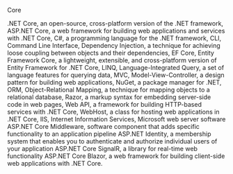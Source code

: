Core

.NET Core, an open-source, cross-platform version of the .NET framework,
ASP.NET Core, a web framework for building web applications and services with .NET Core,
C#, a programming language for the .NET framework,
CLI, Command Line Interface,
Dependency Injection, a technique for achieving loose coupling between objects and their dependencies,
EF Core, Entity Framework Core, a lightweight, extensible, and cross-platform version of Entity Framework for .NET Core,
LINQ, Language-Integrated Query, a set of language features for querying data,
MVC, Model-View-Controller, a design pattern for building web applications,
NuGet, a package manager for .NET,
ORM, Object-Relational Mapping, a technique for mapping objects to a relational database,
Razor, a markup syntax for embedding server-side code in web pages,
Web API, a framework for building HTTP-based services with .NET Core,
WebHost, a class for hosting web applications in .NET Core,
IIS, Internet Information Services, Microsoft web server software
ASP.NET Core Middleware, software component that adds specific functionality to an application pipeline
ASP.NET Identity, a membership system that enables you to authenticate and authorize individual users of your application
ASP.NET Core SignalR, a library for real-time web functionality
ASP.NET Core Blazor, a web framework for building client-side web applications with .NET Core.